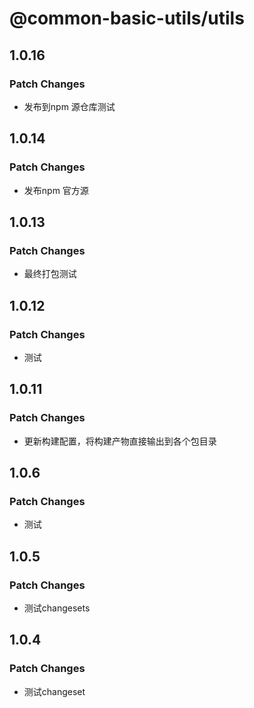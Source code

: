 # @common-basic-utils/utils

## 1.0.16

### Patch Changes

- 发布到npm 源仓库测试

## 1.0.14

### Patch Changes

- 发布npm 官方源

## 1.0.13

### Patch Changes

- 最终打包测试

## 1.0.12

### Patch Changes

- 测试

## 1.0.11

### Patch Changes

- 更新构建配置，将构建产物直接输出到各个包目录

## 1.0.6

### Patch Changes

- 测试

## 1.0.5

### Patch Changes

- 测试changesets

## 1.0.4

### Patch Changes

- 测试changeset
